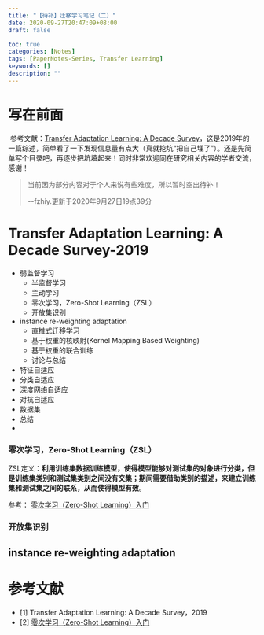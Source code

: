 ```yaml
---
title: "【待补】迁移学习笔记（二）"
date: 2020-09-27T20:47:09+08:00
draft: false

toc: true
categories: [Notes]
tags: [PaperNotes-Series, Transfer Learning]
keywords: []
description: ""
---
```



# 写在前面

​      参考文献：[Transfer Adaptation Learning: A Decade Survey](https://arxiv.org/abs/1903.04687)，这是2019年的一篇综述，简单看了一下发现信息量有点大（真就挖坑“把自己埋了”）。还是先简单写个目录吧，再逐步把坑填起来！同时非常欢迎同在研究相关内容的学者交流，感谢！

> 当前因为部分内容对于个人来说有些难度，所以暂时空出待补！
>
> --fzhiy.更新于2020年9月27日19点39分

# Transfer Adaptation Learning: A Decade Survey-2019



- 弱监督学习
  - 半监督学习
  - 主动学习
  - 零次学习，Zero-Shot Learning（ZSL）
  - 开放集识别
- instance re-weighting adaptation
  - 直推式迁移学习
  - 基于权重的核映射(Kernel Mapping Based Weighting)
  - 基于权重的联合训练
  - 讨论与总结
- 特征自适应
- 分类自适应
- 深度网络自适应
- 对抗自适应
- 数据集
- 总结
- 





### 零次学习，Zero-Shot Learning（ZSL）

ZSL定义：**利用训练集数据训练模型，使得模型能够对测试集的对象进行分类，但是训练集类别和测试集类别之间没有交集；期间需要借助类别的描述，来建立训练集和测试集之间的联系，从而使得模型有效**。

参考： [零次学习（Zero-Shot Learning）入门](https://zhuanlan.zhihu.com/p/34656727)



### 开放集识别



## instance re-weighting adaptation





# 参考文献

- [1] Transfer Adaptation Learning: A Decade Survey，2019
- [2] [零次学习（Zero-Shot Learning）入门](https://zhuanlan.zhihu.com/p/34656727)

